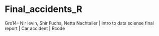 # Final_accidents_R
Gro14- Nir levin, Shir Fuchs, Netta Nachtailer | intro to data sciense final report | Car accident |  Rcode
